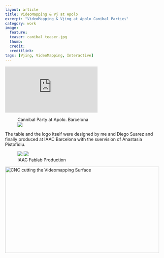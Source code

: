 ```yaml
---
layout: article
title: VideoMapping & Vj at Apolo
excerpt: "VideoMapping & Vjing at Apolo Canibal Parties"
category: work
image: 
  feature: 
  teaser: canibal_teaser.jpg
  thumb: 
  credit: 
  creditlink: 
tags: [Vjing, VideoMapping, Interactive]
---
```


<iframe src="https://www.youtube.com/watch?v=iG-7OF_QfiU" frameborder="0" allowfullscreen></iframe>

<figure class="one">
	<figcaption>Cannibal Party at Apolo. Barcelona</figcaption>
	<img src="https://c1.staticflickr.com/1/329/19124256023_77618865b4_z.jpg">
</figure>

The table and the logo itself were designed by me and Diego Suarez and finally produced at IAAC Barcelona with the suervision of Anastasia Pistofidiu.

<figure class="half">
	<img src="https://c2.staticflickr.com/4/3944/33023263803_a2b6b26ce8_z.jpg">
	<img src="https://c1.staticflickr.com/3/2945/33023270483_1151a93b23_z.jpg">
	<figcaption>IAAC Fablab Production</figcaption>
</figure>

<a data-flickr-embed="true"  href="https://www.flickr.com/photos/49049102@N07/33020714843/in/album-72157655931148006/" title="CNC cutting the Videomapping Surface"><img src="https://c1.staticflickr.com/4/3829/33020714843_3681379236.jpg" width="500" height="281" alt="CNC cutting the Videomapping Surface" frameborder="0"></a><script async src="//embedr.flickr.com/assets/client-code.js" charset="utf-8"></script>